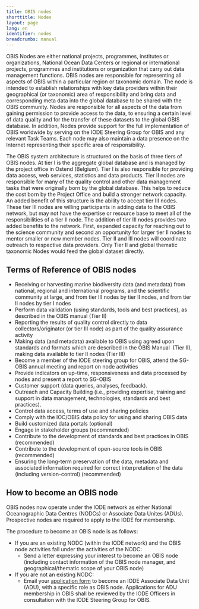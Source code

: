 ```yaml
---
title: OBIS nodes
shorttitle: Nodes
layout: page
lang: en
identifier: nodes
breadcrumbs: manual
---
```


OBIS Nodes are either national projects, programmes, institutes or organizations, National Ocean Data Centers or regional or international projects, programmes and institutions or organization that carry out data management functions. OBIS nodes are responsible for representing all aspects of OBIS within a particular region or taxonomic domain. The node is intended to establish relationships with key data providers within their geographical (or taxonomic) area of responsibility and bring data and corresponding meta data into the global database to be shared with the OBIS community. Nodes are responsible for all aspects of the data from gaining permission to provide access to the data, to ensuring a certain level of data quality and for the transfer of these datasets to the global OBIS database. In addition, Nodes provide support for the full implementation of OBIS worldwide by serving on the IODE Steering Group for OBIS and any relevant Task Teams. Each node may also maintain a data presence on the Internet representing their specific area of responsibility.

The OBIS system architecture is structured on the basis of three tiers of OBIS nodes. At tier I is the aggregate global database and is managed by the project office in Ostend (Belgium). Tier I is also responsible for providing data access, web services, statistics and data products. Tier II nodes are responsible for many of the quality control and other data management tasks that were originally born by the global database. This helps to reduce the cost born by the Project Office and build a stronger network capacity. An added benefit of this structure is the ability to accept tier III nodes. These tier III nodes are willing participants in adding data to the OBIS network, but may not have the expertise or resource base to meet all of the responsibilities of a tier II node. The addition of tier III nodes provides two added benefits to the network. First, expanded capacity for reaching out to the science community and second an opportunity for larger tier II nodes to mentor smaller or new member nodes. Tier II and III nodes will coordinate outreach to respective data providers. Only Tier II and global thematic taxonomic Nodes would feed the global dataset directly.

## Terms of Reference of OBIS nodes 

* Receiving or harvesting marine biodiversity data (and metadata) from national, regional and international programs, and the scientific community at large, and from tier III nodes by tier II nodes, and from tier II nodes by tier I nodes
* Perform data validation (using standards, tools and best practices), as described in the OBIS manual (Tier II)
* Reporting the results of quality control directly to data collectors/originator (or tier III node) as part of the quality assurance activity
* Making data (and metadata) available to OBIS using agreed upon standards and formats which are described in the OBIS Manual  (Tier II), making data available to tier II nodes (Tier III)
* Become a member of the IODE steering group for OBIS, attend the SG-OBIS annual meeting and report on node activities
* Provide indicators on up-time, responsiveness and data processed by nodes and present a report to SG-OBIS
* Customer support (data queries, analyses, feedback).
* Outreach and Capacity Building (i.e., providing expertise, training and support in data management, technologies, standards and best practices).
* Control data access, terms of use and sharing policies
* Comply with the IOC/OBIS data policy for using and sharing OBIS data
* Build customized data portals (optional)
* Engage in stakeholder groups (recommended)
* Contribute to the development of standards and best practices in OBIS (recommended)
* Contribute to the development of open-source tools in OBIS (recommended)
* Ensuring the long-term preservation of the data, metadata and associated information required for correct interpretation of the data (including version-control) (recommended)

## How to become an OBIS node 

OBIS nodes now operate under the IODE network as either National Oceanographic Data Centres (NODCs) or Associate Data Unites (ADUs). Prospective nodes are required to apply to the IODE for membership.

The procedure to become an OBIS node is as follows:

* If you are an existing NODC (within the IODE network) and the OBIS node activities fall under the activities of the NODC:
  * Send a letter expressing your interest to become an OBIS node (including contact information of the OBIS node manager, and geographical/thematic scope of your OBIS node)
* If you are not an existing NODC:
  * Email your [application form](http://iode.org/index.php?option=com_oe&task=viewDocumentRecord&docID=11793) to become an IODE Associate Data Unit (ADU), with a specific role as OBIS node. Applications for ADU membership in OBIS shall be reviewed by the IODE Officers in consultation with the IODE Steering Group for OBIS.

